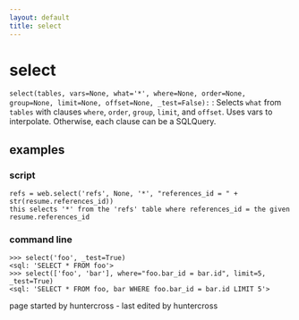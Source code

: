 ```yaml
---
layout: default
title: select
---
```


# select


`select(tables, vars=None, what='*', where=None, order=None, group=None, limit=None, offset=None, _test=False):`
   : Selects `what` from `tables` with clauses `where`, `order`, 
     `group`, `limit`, and `offset`. Uses vars to interpolate. 
     Otherwise, each clause can be a SQLQuery.
     
## examples
### script
    refs = web.select('refs', None, '*', "references_id = " + str(resume.references_id))
    this selects '*' from the 'refs' table where references_id = the given resume.references_id

### command line 
    >>> select('foo', _test=True)
    <sql: 'SELECT * FROM foo'>
    >>> select(['foo', 'bar'], where="foo.bar_id = bar.id", limit=5, _test=True)
    <sql: 'SELECT * FROM foo, bar WHERE foo.bar_id = bar.id LIMIT 5'>


page started by huntercross - last edited by huntercross